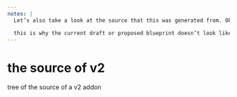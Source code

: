 ```yaml
---
notes: |
  Let’s also take a look at the source that this was generated from. Ok this is a bit better, tehre are at least some files in here. but there are a lot fewer of the nicities that we have come to expect from ember addons, there is no test dummy app that you can just run to have a demo of your app. and there are no tests that you can use that dummy app to exercise the components in your addon. 

  this is why the current draft or proposed blueprint doesn’t look like this folder strcutre. I’ve just simplified it to be exactly what you need to deploy your npm package. no the currently proposed blueprint look smore like this
---
```


# the source of v2

tree of the source of a v2 addon
